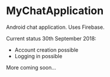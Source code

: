 # MyChatApplication
Android chat application. Uses Firebase.

Current status 30th September 2018:
- Account creation possible
- Logging in possible

More coming soon...
